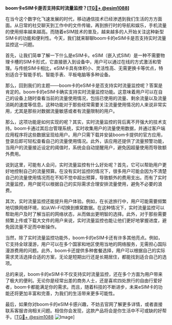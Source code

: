 **boom卡eSIM卡是否支持实时流量监控？[[TG💪+ @esim1088](https://t.me/s/esim1088)]**

在当今这个数字化飞速发展的时代，移动通信技术已经渗透到我们生活的方方面面。从日常的社交聊天到工作中的文件传输，再到旅行时的导航和娱乐，手机流量的使用频率越来越高。而随着eSIM技术的普及，越来越多的人开始关注这种新型SIM卡的功能和便利性。今天，我们就来聊聊boom卡的eSIM卡是否支持实时流量监控这一问题。

首先，让我们简单了解一下什么是eSIM卡。eSIM（嵌入式SIM）是一种不需要物理卡槽的SIM卡形式，它直接嵌入到设备中，用户可以通过在线的方式激活和管理。与传统SIM卡相比，eSIM卡具有体积小、灵活性高、无需更换卡等优点，特别适合于智能手机、智能手表、平板电脑等多种设备。

那么，回到我们的主题——boom卡的eSIM卡是否支持实时流量监控呢？答案是肯定的。boom卡的eSIM卡确实支持实时流量监控功能。这意味着用户可以在自己的设备上随时查看当前的流量使用情况，包括已使用的流量、剩余流量以及流量消耗的速度等信息。这种功能对于那些经常需要关注流量使用情况的人来说非常实用，尤其是那些对数据流量敏感或者有流量限制的用户。

那么，这项功能是如何实现的呢？其实，实时流量监控的背后离不开强大的技术支持。boom卡通过其后台管理系统，实时收集用户的流量使用数据，并通过客户端应用程序将这些数据呈现给用户。用户只需下载并安装boom卡提供的官方应用，登录后即可轻松查看自己的流量使用情况。此外，该应用还提供了流量预警功能，当用户的流量接近设定的阈值时，系统会自动提醒用户，避免因超量使用而导致额外费用。

说到这里，可能有人会问，实时流量监控有什么好处呢？首先，它可以帮助用户更好地控制自己的流量预算。在没有实时监控的情况下，很多用户可能会因为不清楚自己的流量使用情况而在不知不觉中超出预算，导致额外的费用支出。而有了实时流量监控，用户就可以根据自己的实际需求合理安排流量使用，避免不必要的浪费。

其次，实时流量监控还能提升用户体验。例如，在长途旅行中，用户可能需要频繁地切换网络环境，如从Wi-Fi切换到蜂窝数据。在这种情况下，实时流量监控可以帮助用户及时了解当前的网络状态，从而做出更明智的选择。此外，对于那些需要频繁上传或下载大文件的用户来说，实时流量监控也能让他们更好地掌握进度，避免因流量不足而中断操作。

当然，除了实时流量监控功能外，boom卡的eSIM卡还有许多其他亮点。例如，它支持全球漫游，用户可以在多个国家和地区使用当地的网络服务，无需担心国际漫游费用的问题。此外，boom卡还提供多种套餐选择，用户可以根据自己的实际需求灵活选择合适的方案，无论是短期出行还是长期居住，都能找到适合自己的选项。

总的来说，boom卡的eSIM卡不仅支持实时流量监控，还在多个方面为用户带来了极大的便利。无论你是经常出差的商务人士，还是喜欢四处旅行的自由行爱好者，boom卡都能满足你的需求。而且，随着科技的不断进步，未来eSIM卡的功能还将更加丰富和完善，为我们的生活带来更多可能性。

最后，如果你对boom卡的eSIM卡感兴趣，不妨去官网了解更多详情，或者直接联系客服咨询相关问题。相信你会发现，这款产品将会是你生活中不可或缺的好帮手。[[TG💪+ @esim1088](https://t.me/s/esim1088) ![Image](https://i.postimg.cc/4NQfJmqS/Snipaste-2025-05-13-00-14-12.png)]